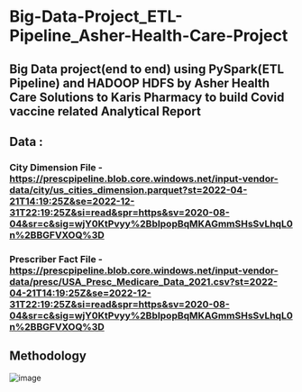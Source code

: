 # Big-Data-Project_ETL-Pipeline_Asher-Health-Care-Project
## Big Data project(end to end) using PySpark(ETL Pipeline) and HADOOP HDFS by Asher Health Care Solutions to Karis Pharmacy to build Covid vaccine related Analytical Report
## Data :
### City Dimension File - https://prescpipeline.blob.core.windows.net/input-vendor-data/city/us_cities_dimension.parquet?st=2022-04-21T14:19:25Z&se=2022-12-31T22:19:25Z&si=read&spr=https&sv=2020-08-04&sr=c&sig=wjY0KtPvyy%2BbIpopBqMKAGmmSHsSvLhqL0n%2BBGFVXOQ%3D 
### Prescriber Fact File - https://prescpipeline.blob.core.windows.net/input-vendor-data/presc/USA_Presc_Medicare_Data_2021.csv?st=2022-04-21T14:19:25Z&se=2022-12-31T22:19:25Z&si=read&spr=https&sv=2020-08-04&sr=c&sig=wjY0KtPvyy%2BbIpopBqMKAGmmSHsSvLhqL0n%2BBGFVXOQ%3D

## Methodology
![image](https://user-images.githubusercontent.com/102762042/174682996-82518352-e8f1-4328-8ec1-14af20ea5f1e.png)
